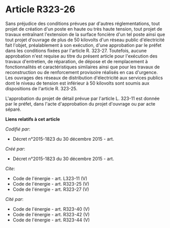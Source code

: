 # Article R323-26

Sans préjudice des conditions prévues par d'autres réglementations, tout projet de création d'un poste en haute ou très haute
tension, tout projet de travaux entraînant l'extension de la surface foncière d'un tel poste ainsi que tout projet d'ouvrage
de plus de 50 kilovolts d'un réseau public d'électricité fait l'objet, préalablement à son exécution, d'une approbation par
le préfet dans les conditions fixées par l'article R. 323-27. Toutefois, aucune approbation n'est requise au titre du présent
article pour l'exécution des travaux d'entretien, de réparation, de dépose et de remplacement à fonctionnalités et
caractéristiques similaires ainsi que pour les travaux de reconstruction ou de renforcement provisoire réalisés en cas
d'urgence. Les ouvrages des réseaux de distribution d'électricité aux services publics dont le niveau de tension est
inférieur à 50 kilovolts sont soumis aux dispositions de l'article R. 323-25. 

L'approbation du projet de détail prévue par l'article L. 323-11 est donnée par le préfet, dans l'acte d'approbation du
projet d'ouvrage ou par acte séparé.

**Liens relatifs à cet article**

_Codifié par_:

  - Décret n°2015-1823 du 30 décembre 2015 - art.

_Créé par_:

  - Décret n°2015-1823 du 30 décembre 2015 - art.

_Cite_:

  - Code de l'énergie - art. L323-11 (V)
  - Code de l'énergie - art. R323-25 (V)
  - Code de l'énergie - art. R323-27 (V)

_Cité par_:

  - Code de l'énergie - art. R323-40 (V)
  - Code de l'énergie - art. R323-42 (V)
  - Code de l'énergie - art. R323-44 (V)

